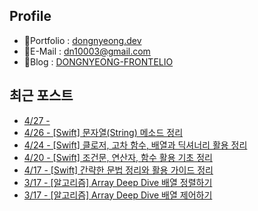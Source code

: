 


## Profile
- 🙂Portfolio : [dongnyeong.dev](https://www.dongnyeong.com)
- 📧E-Mail : dn10003@gmail.com
- 🌟Blog : [DONGNYEONG-FRONTELIO](https://kdn0325.github.io/)

## 최근 포스트
 - [4/27 - ](https://kdn0325.github.io/2025-04-27-2025-04-24-1.html)
 - [4/26 - [Swift] 문자열(String) 메소드 정리](https://kdn0325.github.io/development/2025-04-26-1.html)
 - [4/24 - [Swift] 클로저, 고차 함수, 배열과 딕셔너리 활용 정리](https://kdn0325.github.io/development/2025-04-24-2.html)
 - [4/20 - [Swift] 조건문, 연산자, 함수 활용 기초 정리](https://kdn0325.github.io/development/2025-04-20-1.html)
 - [4/17 - [Swift] 간략한 문법 정리와 활용 가이드 정리](https://kdn0325.github.io/development/2025-04-17-1.html)
 - [3/17 - [알고리즘] Array Deep Dive 배열 정렬하기](https://kdn0325.github.io/algorithm/2025-03-17-1.html)
 - [3/17 - [알고리즘] Array Deep Dive 배열 제어하기](https://kdn0325.github.io/algorithm/2025-03-17-2.html)
